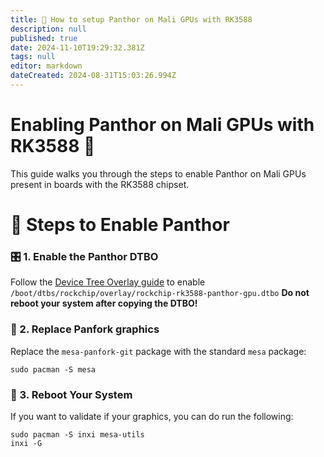 ```yaml
---
title: 🐾 How to setup Panthor on Mali GPUs with RK3588
description: null
published: true
date: 2024-11-10T19:29:32.381Z
tags: null
editor: markdown
dateCreated: 2024-08-31T15:03:26.994Z
---
```


# Enabling Panthor on Mali GPUs with RK3588 🚀

This guide walks you through the steps to enable Panthor on Mali GPUs present in boards with the RK3588 chipset.

# 🔧 Steps to Enable Panthor

### 🎛️ 1. Enable the Panthor DTBO

Follow the [Device Tree Overlay guide](https://wiki.bredos.org/en/how-to/how-to-enable-dtbos) to enable
`/boot/dtbs/rockchip/overlay/rockchip-rk3588-panthor-gpu.dtbo`
**Do not reboot your system after copying the DTBO!**

### 🔄 2. Replace Panfork graphics

Replace the `mesa-panfork-git` package with the standard `mesa` package:

```
sudo pacman -S mesa
```

### 🔁 3. Reboot Your System

If you want to validate if your graphics, you can do run the following:

```
sudo pacman -S inxi mesa-utils
inxi -G
```